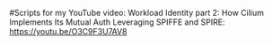 #Scripts for my YouTube video: Workload Identity part 2: How Cilium Implements Its Mutual Auth Leveraging SPIFFE and SPIRE:  https://youtu.be/O3C9F3U7AV8
